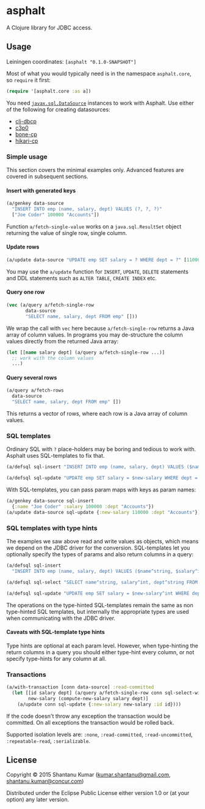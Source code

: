 # asphalt

A Clojure library for JDBC access.


## Usage

Leiningen coordinates: `[asphalt "0.1.0-SNAPSHOT"]`

Most of what you would typically need is in the namespace `asphalt.core`, so `require` it first:

```clojure
(require '[asphalt.core :as a])
```

You need [`javax.sql.DataSource`](https://docs.oracle.com/javase/8/docs/api/javax/sql/DataSource.html) instances to
work with Asphalt. Use either of the following for creating datasources:

* [clj-dbcp](https://github.com/kumarshantanu/clj-dbcp)
* [c3p0](https://github.com/samphilipd/clojure.jdbc-c3p0)
* [bone-cp](https://github.com/myfreeweb/clj-bonecp-url)
* [hikari-cp](https://github.com/tomekw/hikari-cp)


### Simple usage

This section covers the minimal examples only. Advanced features are covered in subsequent sections.

#### Insert with generated keys

```clojure
(a/genkey data-source
  "INSERT INTO emp (name, salary, dept) VALUES (?, ?, ?)"
  ["Joe Coder" 100000 "Accounts"])
```

Function `a/fetch-single-value` works on a `java.sql.ResultSet` object returning the value of single row, single column.

#### Update rows

```clojure
(a/update data-source "UPDATE emp SET salary = ? WHERE dept = ?" [110000 "Accounts"])
```

You may use the `a/update` function for `INSERT`, `UPDATE`, `DELETE` statements and DDL statements such as
`ALTER TABLE`, `CREATE INDEX` etc.

#### Query one row

```clojure
(vec (a/query a/fetch-single-row
       data-source
       "SELECT name, salary, dept FROM emp" []))
```

We wrap the call with `vec` here because `a/fetch-single-row` returns a Java array of column values. In programs you
may de-structure the column values directly from the returned Java array:

```clojure
(let [[name salary dept] (a/query a/fetch-single-row ...)]
  ;; work with the column values
  ...)
```

#### Query several rows

```clojure
(a/query a/fetch-rows
  data-source
  "SELECT name, salary, dept FROM emp" [])
```

This returns a vector of rows, where each row is a Java array of column values.


### SQL templates

Ordinary SQL with `?` place-holders may be boring and tedious to work with. Asphalt uses SQL-templates to fix that.

```clojure
(a/defsql sql-insert "INSERT INTO emp (name, salary, dept) VALUES ($name, $salary, $dept)")

(a/defsql sql-update "UPDATE emp SET salary = $new-salary WHERE dept = $dept")
```

With SQL-templates, you can pass param maps with keys as param names:

```clojure
(a/genkey data-source sql-insert
  {:name "Joe Coder" :salary 100000 :dept "Accounts"})
(a/update data-source sql-update {:new-salary 110000 :dept "Accounts"})
```

### SQL templates with type hints

The examples we saw above read and write values as objects, which means we depend on the JDBC driver for the conversion.
SQL-templates let you optionally specify the types of params and also return columns in a query: 

```clojure
(a/defsql sql-insert
  "INSERT INTO emp (name, salary, dept) VALUES ($name^string, $salary^int, $dept^string)")

(a/defsql sql-select "SELECT name^string, salary^int, dept^string FROM emp")

(a/defsql sql-update "UPDATE emp SET salary = $new-salary^int WHERE dept = $dept^string")
```

The operations on the type-hinted SQL-templates remain the same as non type-hinted SQL templates, but internally the
appropriate types are used when communicating with the JDBC driver.

#### Caveats with SQL-template type hints

Type hints are optional at each param level. However, when type-hinting the return columns in a query you should either
type-hint every column, or not specify type-hints for any column at all.

### Transactions

```clojure
(a/with-transaction [conn data-source] :read-committed
  (let [[id salary dept] (a/query a/fetch-single-row conn sql-select-with-id [])
        new-salary (compute-new-salary salary dept)]
    (a/update conn sql-update {:new-salary new-salary :id id})))
```

If the code doesn't throw any exception the transaction would be committed. On all exceptions the transaction would be
rolled back.

Supported isolation levels are: `:none`, `:read-committed`, `:read-uncommitted`, `:repeatable-read`, `:serializable`.


## License

Copyright © 2015 Shantanu Kumar (kumar.shantanu@gmail.com, shantanu.kumar@concur.com)

Distributed under the Eclipse Public License either version 1.0 or (at
your option) any later version.
